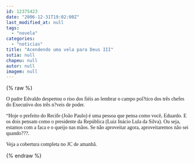 ```yaml
---
id: 12375423
date: "2006-12-31T19:02:00Z"
last_modified_at: null
tags:
  - "novela"
categories:
  - "noticias"
title: "Acendendo uma vela para Deus III"
sutia: null
chapeu: null
autor: null
imagem: null
---
```

{% raw %}
<p><P><FONT face=Verdana>O padre Edvaldo despertou o riso dos fiéis ao lembrar o campo pol?tico dos três chefes do Executivo dos três n?veis de poder.</FONT></P></p>
<p><P><FONT face=Verdana>“Hoje o prefeito do Recife (João Paulo) é uma pessoa que pensa como você, Eduardo. E os dois pensam como o presidente da República (Luiz Inácio Lula da Silva). Ou seja, estamos com a faca e o queijo nas mãos. Se não aproveitar agora, aproveitaremos não sei quando???.</FONT></P></p>
<p><P><FONT face=Verdana>Veja a cobertura completa no JC de amanhã.</FONT></P> </p>
{% endraw %}